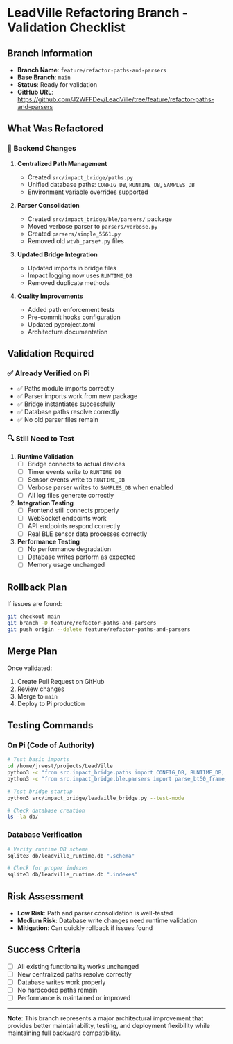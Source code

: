 # LeadVille Refactoring Branch - Validation Checklist

## Branch Information
- **Branch Name**: `feature/refactor-paths-and-parsers`
- **Base Branch**: `main`
- **Status**: Ready for validation
- **GitHub URL**: https://github.com/J2WFFDev/LeadVille/tree/feature/refactor-paths-and-parsers

## What Was Refactored

### 🔧 Backend Changes
1. **Centralized Path Management**
   - Created `src/impact_bridge/paths.py`
   - Unified database paths: `CONFIG_DB`, `RUNTIME_DB`, `SAMPLES_DB`
   - Environment variable overrides supported

2. **Parser Consolidation**
   - Created `src/impact_bridge/ble/parsers/` package
   - Moved verbose parser to `parsers/verbose.py`
   - Created `parsers/simple_5561.py` 
   - Removed old `wtvb_parse*.py` files

3. **Updated Bridge Integration**
   - Updated imports in bridge files
   - Impact logging now uses `RUNTIME_DB`
   - Removed duplicate methods

4. **Quality Improvements**
   - Added path enforcement tests
   - Pre-commit hooks configuration
   - Updated pyproject.toml
   - Architecture documentation

## Validation Required

### ✅ **Already Verified on Pi**
- ✅ Paths module imports correctly
- ✅ Parser imports work from new package
- ✅ Bridge instantiates successfully
- ✅ Database paths resolve correctly
- ✅ No old parser files remain

### 🔍 **Still Need to Test**
1. **Runtime Validation**
   - [ ] Bridge connects to actual devices
   - [ ] Timer events write to `RUNTIME_DB`
   - [ ] Sensor events write to `RUNTIME_DB`
   - [ ] Verbose parser writes to `SAMPLES_DB` when enabled
   - [ ] All log files generate correctly

2. **Integration Testing**
   - [ ] Frontend still connects properly
   - [ ] WebSocket endpoints work
   - [ ] API endpoints respond correctly
   - [ ] Real BLE sensor data processes correctly

3. **Performance Testing**
   - [ ] No performance degradation
   - [ ] Database writes perform as expected
   - [ ] Memory usage unchanged

## Rollback Plan
If issues are found:
```bash
git checkout main
git branch -D feature/refactor-paths-and-parsers
git push origin --delete feature/refactor-paths-and-parsers
```

## Merge Plan
Once validated:
1. Create Pull Request on GitHub
2. Review changes
3. Merge to `main`
4. Deploy to Pi production

## Testing Commands

### On Pi (Code of Authority)
```bash
# Test basic imports
cd /home/jrwest/projects/LeadVille
python3 -c "from src.impact_bridge.paths import CONFIG_DB, RUNTIME_DB, SAMPLES_DB; print('Paths OK')"
python3 -c "from src.impact_bridge.ble.parsers import parse_bt50_frame, scan_and_parse; print('Parsers OK')"

# Test bridge startup
python3 src/impact_bridge/leadville_bridge.py --test-mode

# Check database creation
ls -la db/
```

### Database Verification
```bash
# Verify runtime DB schema
sqlite3 db/leadville_runtime.db ".schema"

# Check for proper indexes
sqlite3 db/leadville_runtime.db ".indexes"
```

## Risk Assessment
- **Low Risk**: Path and parser consolidation is well-tested
- **Medium Risk**: Database write changes need runtime validation
- **Mitigation**: Can quickly rollback if issues found

## Success Criteria
- [ ] All existing functionality works unchanged
- [ ] New centralized paths resolve correctly
- [ ] Database writes work properly
- [ ] No hardcoded paths remain
- [ ] Performance is maintained or improved

---
**Note**: This branch represents a major architectural improvement that provides better maintainability, testing, and deployment flexibility while maintaining full backward compatibility.